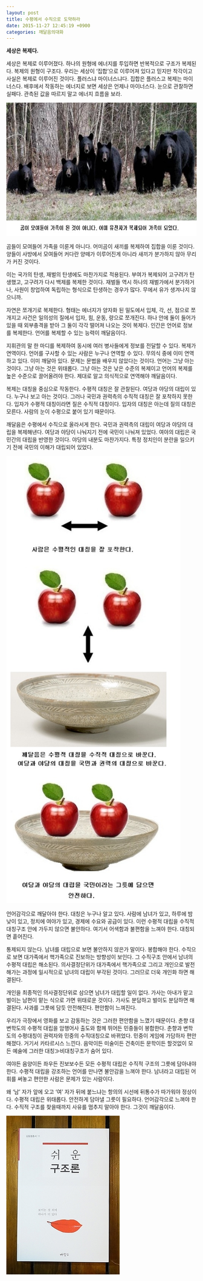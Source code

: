 ```yaml
---
layout: post
title: 수평에서 수직으로 도약하라
date: 2015-11-27 12:45:19 +0900
categories: 깨달음의대화
---
```

**세상은 복제다.** 

  


세상은 복제로 이루어졌다. 하나의 원형에 에너지를 투입하면 반복적으로 구조가 복제된다. 복제의 원형이 구조다. 우리는 세상이 ‘집합’으로 이루어져 있다고 믿지만 착각이고 사실은 복제로 이루어진 것이다. 플러스냐 마이너스냐다. 집합은 플러스고 복제는 마이너스다. 배후에서 작동하는 에너지로 보면 세상은 언제나 마이너스다. 눈으로 관찰하면 실패다. 관측된 값을 따르지 말고 에너지 흐름을 보라. 

  



<img width="682" height="352" alt="80.jpg" src="files/attach/images/198/707/642/80.jpg" /> 



  


곰들이 모여들어 가족을 이룬게 아니다. 어미곰이 새끼를 복제하여 집합을 이룬 것이다. 양들이 사방에서 모여들어 커다란 양떼가 이루어진게 아니라 새끼가 분가하지 않아 무리가 커진 것이다.

  


이는 국가의 탄생, 재벌의 탄생에도 마찬가지로 적용된다. 부여가 복제되어 고구려가 탄생했고, 고구려가 다시 백제를 복제한 것이다. 재벌들 역시 하나의 재벌가에서 분가하거나, 사원이 창업하여 독립하는 형식으로 탄생하는 경우가 많다. 무에서 유가 생겨나지 않으니까. 

  


자연은 쪼개기로 복제한다. 형태는 에너지가 양자화 된 밀도에서 입체, 각, 선, 점으로 쪼개지고 사건은 일의성의 질에서 입자, 힘, 운동, 량으로 쪼개진다. 하나 안에 둘이 들어가 있을 때 외부충격을 받아 그 둘이 각각 떨어져 나오는 것이 복제다. 인간은 언어로 정보를 복제한다. 언어를 복제할 수 있는 능력이 깨달음이다. 

  


지휘관의 말 한 마디를 복제하여 동시에 여러 병사들에게 정보를 전달할 수 있다. 복제가 연역이다. 언어를 구사할 수 있는 사람은 누구나 연역할 수 있다. 무의식 중에 이미 연역하고 있다. 이미 깨달아 있다. 문제는 문법을 배우지 않았다는 것이다. 언어는 그냥 아는 것이다. 그냥 아는 것은 위태롭다. 그냥 아는 것은 낮은 수준의 복제이고 언어의 복제를 높은 수준으로 끌어올려야 한다. 제대로 알고 의식적으로 연역해야 깨달음이다. 

  


복제는 대칭을 중심으로 작동한다. 수평적 대칭은 잘 관찰된다. 여당과 야당의 대립이 있다. 누구나 보고 아는 것이다. 그러나 국민과 권력측의 수직적 대칭은 잘 포착하지 못한다. 입자가 수평적 대칭이라면 질은 수직적 대칭이다. 입자의 대칭은 아는데 질의 대칭은 모른다. 사람의 눈이 수평으로 붙어 있기 때문이다. 

  


깨달음은 수평에서 수직으로 올라서게 한다. 국민과 권력측의 대립이 여당과 야당의 대립을 복제해낸다. 여당과 야당이 나눠지기 전에 국민이 나눠져 있었다. 여야의 대립은 국민간의 대립을 반영한 것이다. 야당의 내분도 마찬가지다. 특정 정치인이 분란을 일으키기 전에 국민의 이해가 대립되어 있었다. 

  





<img width="462" height="1181" alt="81.jpg" src="files/attach/images/198/707/642/81.jpg" /> 

  


언어감각으로 깨달아야 한다. 대칭은 누구나 알고 있다. 사람에 남녀가 있고, 하루에 밤낮이 있고, 정치에 여야가 있고, 경제에 수요와 공급이 있다. 이런 수평적 대립을 수직적 대칭구조 안에 가두지 않으면 불안하다. 여기서 어색함과 불편함을 느껴야 한다. 대칭되면 흩어진다. 

  


통제되지 않는다. 남녀를 대립으로 보면 불안하지 않은가 말이다. 봉합해야 한다. 수직으로 보면 대가족에서 핵가족으로 진보하는 방향성이 보인다. 그 수직구조 안에서 남녀의 수평적 대립은 해소된다. 의사결정단위가 대가족에서 핵가족으로 그리고 개인으로 발전해가는 과정에 일시적으로 남녀의 대립이 부각된 것이다. 그러므로 더욱 개인화 하면 해결된다. 

  


개인을 최종적인 의사결정단위로 삼으면 남녀가 대립할 일이 없다. 가사는 아내가 맡고 벌이는 남편이 맡는 식으로 가면 위태로운 것이다. 가사도 분담하고 벌이도 분담하면 해결된다. 사과를 그릇에 담듯 안전해진다. 편안함이 느껴진다. 

  


우리가 극장에서 영화를 보고 감동하는 것은 그러한 편안함을 느꼈기 때문이다. 춘향 대 변학도의 수평적 대립을 암행어사 출도와 함께 뛰어든 민중들이 봉합한다. 춘향과 변학도의 수평대칭이 권력자와 민중의 수직대칭으로 바뀌었다. 민중이 게임에 가담하자 편안해졌다. 거기서 카타르시스 느낀다. 음악이든 미술이든 건축이든 문학이든 할것없이 모든 예술에 그러한 대칭≫비대칭구조가 숨어 있다. 

  


여야든 음양이든 좌우든 진보보수든 모든 수평적 대립은 수직적 구조의 그릇에 담아내야 한다. 수평적 대립을 강조하는 언어를 만나면 불안감을 느껴야 한다. 남녀라고 대립된 어휘를 써놓고 편안한 사람은 문제가 있는 사람이다. 

  


왜 ‘남’ 자가 앞에 오고 ‘여’ 자가 뒤에 붙느냐는 항의의 시선에 뒤통수가 따가워야 정상이다. 수평적 대립은 위태롭다. 안전하게 담아낼 그릇이 필요하다. 언어감각으로 느껴야 한다. 수직적 구조를 찾을때까지 사유를 멈추지 말아야 한다. 그것이 깨달음이다. 

  



<img width="300" height="419" alt="DSC01488.JPG" src="files/attach/images/198/707/642/DSC01488.JPG" />